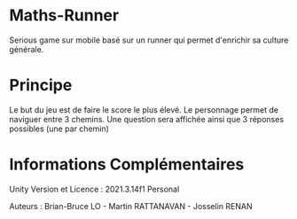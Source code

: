 # Maths-Runner

Serious game sur mobile basé sur un runner qui permet d'enrichir sa culture générale.

# Principe

Le but du jeu est de faire le score le plus élevé.
Le personnage permet de naviguer entre 3 chemins.
Une question sera affichée ainsi que 3 réponses possibles (une par chemin)

# Informations Complémentaires

Unity Version et Licence : 2021.3.14f1 Personal

Auteurs : Brian-Bruce LO - Martin RATTANAVAN - Josselin RENAN
